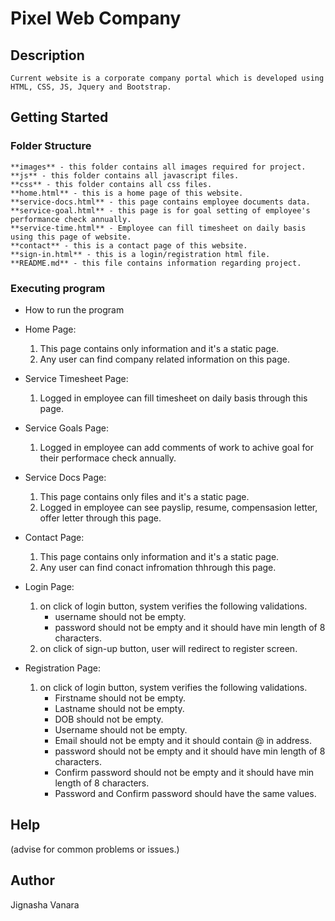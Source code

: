 # Pixel Web Company

## Description
    Current website is a corporate company portal which is developed using HTML, CSS, JS, Jquery and Bootstrap.

## Getting Started

### Folder Structure
    **images** - this folder contains all images required for project.
    **js** - this folder contains all javascript files.
    **css** - this folder contains all css files.
    **home.html** - this is a home page of this website.
    **service-docs.html** - this page contains employee documents data.
    **service-goal.html** - this page is for goal setting of employee's performance check annually.
    **service-time.html** - Employee can fill timesheet on daily basis using this page of website.
    **contact** - this is a contact page of this website.
    **sign-in.html** - this is a login/registration html file.
    **README.md** - this file contains information regarding project.

### Executing program

* How to run the program

* Home Page:
    1. This page contains only information and it's a static page.
    2. Any user can find company related information on this page.

* Service Timesheet Page:
    1. Logged in employee can fill timesheet on daily basis through this page.

* Service Goals Page:
    1. Logged in employee can add comments of work to achive goal for their performace check annually.

* Service Docs Page:
    1. This page contains only files and it's a static page.
    2. Logged in employee can see payslip, resume, compensasion letter, offer letter through this page.

* Contact Page:
    1. This page contains only information and it's a static page.
    2. Any user can find conact infromation thhrough this page.

* Login Page:
    1. on click of login button, system verifies the following validations.
        - username should not be empty.
        - password should not be empty and it should have min length of 8 characters.
    2. on click of sign-up button, user will redirect to register screen.

* Registration Page:
    1. on click of login button, system verifies the following validations.
        - Firstname should not be empty.
        - Lastname should not be empty.
        - DOB should not be empty.
        - Username should not be empty.
        - Email should not be empty and it should contain @ in address.
        - password should not be empty and it should have min length of 8 characters.
        - Confirm password should not be empty and it should have min length of 8 characters.
        - Password and Confirm password should have the same values.

## Help
(advise for common problems or issues.)

## Author
Jignasha Vanara
